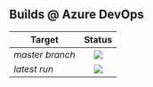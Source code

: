 ## Builds @ Azure DevOps

 Target           | Status
----------------- | :----:
 _master branch_  | [![](https://dev.azure.com/skiss-project/framework/_apis/build/status/skiss-project.framework?branchName=master)](https://dev.azure.com/skiss-project/framework/_build/latest?definitionId=1&branchName=master)
 _latest run_     | [![](https://dev.azure.com/skiss-project/framework/_apis/build/status/skiss-project.framework-ci)](https://dev.azure.com/skiss-project/framework/_build/latest?definitionId=1)
